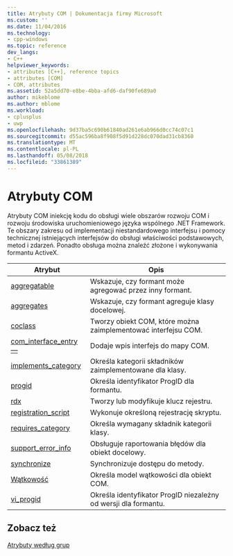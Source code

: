 ```yaml
---
title: Atrybuty COM | Dokumentacja firmy Microsoft
ms.custom: ''
ms.date: 11/04/2016
ms.technology:
- cpp-windows
ms.topic: reference
dev_langs:
- C++
helpviewer_keywords:
- attributes [C++], reference topics
- attributes [COM]
- COM, attributes
ms.assetid: 52a5dd70-e8be-4bba-afd6-daf90fe689a0
author: mikeblome
ms.author: mblome
ms.workload:
- cplusplus
- uwp
ms.openlocfilehash: 9d37ba5c690b61840ad261e6ab966d0cc74c07c1
ms.sourcegitcommit: d55ac596ba8f908f5d91d228dc070dad31cb8360
ms.translationtype: MT
ms.contentlocale: pl-PL
ms.lasthandoff: 05/08/2018
ms.locfileid: "33861389"
---
```

# <a name="com-attributes"></a>Atrybuty COM
Atrybuty COM iniekcję kodu do obsługi wiele obszarów rozwoju COM i rozwoju środowiska uruchomieniowego języka wspólnego .NET Framework. Te obszary zakresu od implementacji niestandardowego interfejsu i pomocy technicznej istniejących interfejsów do obsługi właściwości podstawowych, metod i zdarzeń. Ponadto obsługa można znaleźć złożone i wykonywania formantu ActiveX.  
  
|Atrybut|Opis|  
|---------------|-----------------|  
|[aggregatable](../windows/aggregatable.md)|Wskazuje, czy formant może agregować przez inny formant.|  
|[aggregates](../windows/aggregates.md)|Wskazuje, czy formant agreguje klasy docelowej.|  
|[coclass](../windows/coclass.md)|Tworzy obiekt COM, które można zaimplementować interfejsu COM.|  
|[com_interface_entry —](../windows/com-interface-entry-cpp.md)|Dodaje wpis interfejs do mapy COM.|  
|[implements_category](../windows/implements-category.md)|Określa kategorii składników zaimplementowane dla klasy.|  
|[progid](../windows/progid.md)|Określa identyfikator ProgID dla formantu.|  
|[rdx](../windows/rdx.md)|Tworzy lub modyfikuje klucz rejestru.|  
|[registration_script](../windows/registration-script.md)|Wykonuje określoną rejestrację skryptu.|  
|[requires_category](../windows/requires-category.md)|Określa wymagany składnik kategorii klasy.|  
|[support_error_info](../windows/support-error-info.md)|Obsługuje raportowania błędów dla obiekt docelowy.|  
|[synchronize](../windows/synchronize.md)|Synchronizuje dostępu do metody.|  
|[Wątkowość](../windows/threading-cpp.md)|Określa model wątkowości dla obiekt COM.|  
|[vi_progid](../windows/vi-progid.md)|Określa identyfikator ProgID niezależny od wersji dla formantu.|  
  
## <a name="see-also"></a>Zobacz też  
 [Atrybuty według grup](../windows/attributes-by-group.md)
